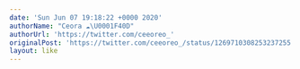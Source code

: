 ```yaml
---
date: 'Sun Jun 07 19:18:22 +0000 2020'
authorName: "Ceora ☁️\U0001F40D"
authorUrl: 'https://twitter.com/ceeoreo_'
originalPost: 'https://twitter.com/ceeoreo_/status/1269710308253237255'
layout: like
---
```

